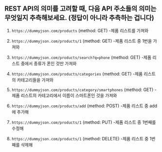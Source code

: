 ## REST API의 의미를 고려할 때, 다음 API 주소들의 의미는 무엇일지 추측해보세요. (정답이 아니라 추측하는 겁니다)

1. `https://dummyjson.com/products` (method: GET) -제품 리스트를 가져와

2. `https://dummyjson.com/products/1` (method: GET) -제품 리스트 중 1번을 가져와

3. `https://dummyjson.com/products/search?q=phone` (method: GET) -제품 리스트 중에서 종류가 폰인 것만 가져와

4. `https://dummyjson.com/products/categories` (method: GET) -제품 리스트의 카테고리들을 가져와

5. `https://dummyjson.com/products/category/smartphones` (method: GET) -제품 리스트의 카테고리에서 이름이 스마트폰인 것을 가져와

6. `https://dummyjson.com/products/add` (method: POST) -제품 리스트 중 add에 추가해

7. `https://dummyjson.com/products/1` (method: PUT) -제품 리스트 중 1번째를 수정해

8. `https://dummyjson.com/products/1` (method: DELETE) -제품 리스트 중 1번째를 삭제해
